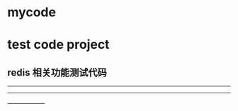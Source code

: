 # mycode
test code project
========================
redis 相关功能测试代码
--------------------------

---
***
——————

